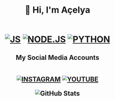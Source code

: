 <h1 align="center">👋 Hi, I'm Açelya
<p align="center"><br>
<a href="https://javascript.com"><img alt="JS" src="https://img.shields.io/badge/JavaScript-323330?style=for-the-badge&logo=javascript&logoColor=F7DF1E"></img></a>
<a href="https://nodejs.org/en/"><img alt="NODE.JS" src="https://img.shields.io/badge/Node.js-43853D?style=for-the-badge&logo=node.js&logoColor=white"></img></a>
<a href="https://www.python.org/"><img alt="PYTHON" src="https://img.shields.io/badge/Python-3776AB?style=for-the-badge&logo=python&logoColor=white"></img></a>

<h2 align="center">My Social Media Accounts
<p align="center"><br>
<a href="https://www.instagram.com/acelyabazan/"><img alt="INSTAGRAM" src="https://img.shields.io/badge/Instagram-E4405F?style=for-the-badge&logo=instagram&logoColor=white"></img></a>
<a href="https://www.youtube.com/@acelyabazan"><img alt="YOUTUBE" src="https://img.shields.io/badge/YouTube-FF0000?style=for-the-badge&logo=youtube&logoColor=white"></img></a>

![GitHub Stats](https://github-readme-stats.vercel.app/api?username=acelyabazan&theme=dark)
